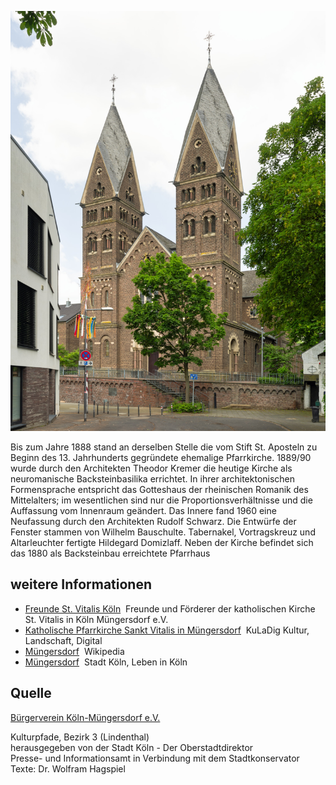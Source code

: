 ![St. Vitalis und Pfarrhaus](./images/05315000-b03-t03/p3.1.jpg)

Bis zum Jahre 1888 stand an derselben Stelle die vom Stift St. Aposteln zu Beginn des 13. Jahrhunderts gegründete ehemalige Pfarrkirche. 1889/90 wurde durch den Architekten Theodor Kremer die heutige Kirche als neuromanische Backsteinbasilika errichtet. In ihrer architektonischen Formensprache entspricht das Gotteshaus der rheinischen Romanik des Mittelalters; im wesentlichen sind nur die Proportionsverhältnisse und die Auffassung vom Innenraum geändert. Das Innere fand 1960 eine Neufassung durch den Architekten Rudolf Schwarz. Die Entwürfe der Fenster stammen von Wilhelm Bauschulte. Tabernakel, Vortragskreuz und Altarleuchter fertigte Hildegard Domizlaff. Neben der Kirche befindet sich das 1880 als Backsteinbau erreichtete Pfarrhaus

## weitere Informationen

*   [Freunde St. Vitalis Köln](http://www.freunde-st-vitalis.de/)  Freunde und Förderer der katholischen Kirche St. Vitalis in Köln Müngersdorf e.V.
*   [Katholische Pfarrkirche Sankt Vitalis in Müngersdorf](https://www.kuladig.de/Objektansicht/O-56138-20121029-11)  KuLaDig Kultur, Landschaft, Digital
*   [Müngersdorf](https://de.wikipedia.org/wiki/M%C3%BCngersdorf)  Wikipedia
*   [Müngersdorf](https://www.stadt-koeln.de/leben-in-koeln/stadtbezirke/lindenthal/muengersdorf)  Stadt Köln, Leben in Köln

## Quelle

[Bürgerverein Köln-Müngersdorf e.V.](https://www.buergerverein-koeln-muengersdorf.de/)

Kulturpfade, Bezirk 3 (Lindenthal)  
herausgegeben von der Stadt Köln - Der Oberstadtdirektor  
Presse- und Informationsamt in Verbindung mit dem Stadtkonservator  
Texte: Dr. Wolfram Hagspiel